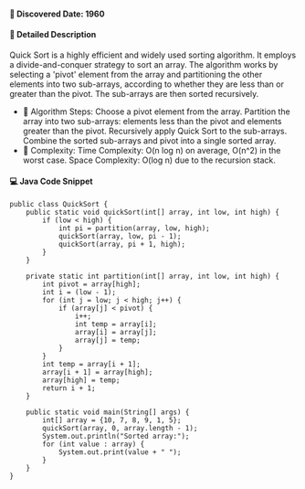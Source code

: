 #### 📅 Discovered Date: 1960
#### 📃 Detailed Description

Quick Sort is a highly efficient and widely used sorting algorithm. It employs a divide-and-conquer strategy to sort an array. The algorithm works by selecting a 'pivot' element from the array and partitioning the other elements into two sub-arrays, according to whether they are less than or greater than the pivot. The sub-arrays are then sorted recursively.

* 🔹 Algorithm Steps:
Choose a pivot element from the array.
Partition the array into two sub-arrays: elements less than the pivot and elements greater than the pivot.
Recursively apply Quick Sort to the sub-arrays.
Combine the sorted sub-arrays and pivot into a single sorted array.
* 🔹 Complexity:
Time Complexity: O(n log n) on average, O(n^2) in the worst case.
Space Complexity: O(log n) due to the recursion stack.

#### 💻 Java Code Snippet
```
public class QuickSort {
    public static void quickSort(int[] array, int low, int high) {
        if (low < high) {
            int pi = partition(array, low, high);
            quickSort(array, low, pi - 1);
            quickSort(array, pi + 1, high);
        }
    }

    private static int partition(int[] array, int low, int high) {
        int pivot = array[high];
        int i = (low - 1);
        for (int j = low; j < high; j++) {
            if (array[j] < pivot) {
                i++;
                int temp = array[i];
                array[i] = array[j];
                array[j] = temp;
            }
        }
        int temp = array[i + 1];
        array[i + 1] = array[high];
        array[high] = temp;
        return i + 1;
    }

    public static void main(String[] args) {
        int[] array = {10, 7, 8, 9, 1, 5};
        quickSort(array, 0, array.length - 1);
        System.out.println("Sorted array:");
        for (int value : array) {
            System.out.print(value + " ");
        }
    }
}
